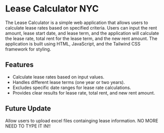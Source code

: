 # Lease Calculator NYC

The Lease Calculator is a simple web application that allows users to calculate lease rates based on specified criteria. Users can input the rent amount, lease start date, and lease term, and the application will calculate the lease rate, total rent for the lease term, and the new rent amount. The application is built using HTML, JavaScript, and the Tailwind CSS framework for styling.

## Features

- Calculate lease rates based on input values.
- Handles different lease terms (one year or two years).
- Excludes specific date ranges for lease rate calculations.
- Provides clear results for lease rate, total rent, and new rent amount.


## Future Update

Allow users to upload excel files containging lease information. NO MORE NEED TO TYPE IT IN!!
